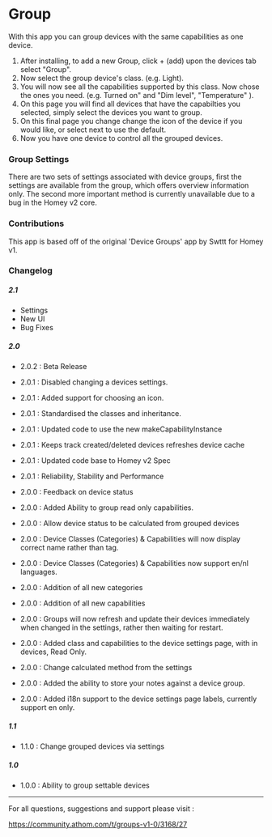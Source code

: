 
# Group

With this app you can group devices with the same capabilities as one device.

1. After installing, to add a new Group, click  + (add) upon the devices tab select "Group".
2. Now select the group device's class. (e.g. Light).
3. You will now see all the capabilities supported by this class. Now chose the ones you need. (e.g. Turned on" and "Dim level", "Temperature" ).
4. On this page you will find all devices that have the capabilties you selected, simply select the devices you want to group.
5. On this final page you change change the icon of the device if you would like, or select next to use the default.
6. Now you have one device to control all the grouped devices.

### Group Settings

There are two sets of settings associated with device groups, first the settings are available from the group, which offers overview information only.
The second more important method is currently unavailable due to a bug in the Homey v2 core.

### Contributions

This app is based off of the original 'Device Groups' app by Swttt for Homey v1.

### Changelog


##### 2.1

- Settings
- New UI
- Bug Fixes



##### 2.0

- 2.0.2 : Beta Release

- 2.0.1 : Disabled changing a devices settings.
- 2.0.1 : Added support for choosing an icon.
- 2.0.1 : Standardised the classes and inheritance.
- 2.0.1 : Updated code to use the new makeCapabilityInstance
- 2.0.1 : Keeps track created/deleted devices refreshes device cache
- 2.0.1 : Updated code base to Homey v2 Spec
- 2.0.1 : Reliability, Stability and Performance

- 2.0.0 : Feedback on device status
- 2.0.0 : Added Ability to group read only capabilities.
- 2.0.0 : Allow device status to be calculated from grouped devices
- 2.0.0 : Device Classes (Categories) & Capabilities will now display correct name rather than tag.
- 2.0.0 : Device Classes (Categories) & Capabilities now support en/nl languages.
- 2.0.0 : Addition of all new categories
- 2.0.0 : Addition of all new capabilities
- 2.0.0 : Groups will now refresh and update their devices immediately when changed in the settings, rather then waiting for  restart.
- 2.0.0 : Added class and capabilities to the device settings page, with in devices, Read Only.
- 2.0.0 : Change calculated method from the settings
- 2.0.0 : Added the ability to store your notes against a device group.
- 2.0.0 : Added i18n support to the device settings page labels, currently support en only.

##### 1.1

- 1.1.0 : Change grouped devices via settings

##### 1.0

- 1.0.0 : Ability to group settable devices

---

For all questions, suggestions and support please visit :

https://community.athom.com/t/groups-v1-0/3168/27